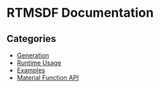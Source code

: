# RTMSDF Documentation
## Categories
- [Generation](Generation/Index.md)
- [Runtime Usage](Runtime/Index.md)
- [Examples](Examples/Index.md)
- [Material Function API](MaterialFunctions/Index.md)